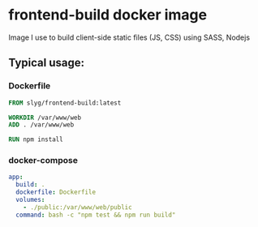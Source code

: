# frontend-build docker image
Image I use to build client-side static files (JS, CSS) using SASS, Nodejs

## Typical usage:

### Dockerfile

```dockerfile
FROM slyg/frontend-build:latest

WORKDIR /var/www/web
ADD . /var/www/web

RUN npm install
```

### docker-compose

```yaml
app:
  build: .
  dockerfile: Dockerfile
  volumes:
    - ./public:/var/www/web/public
  command: bash -c "npm test && npm run build"
```
